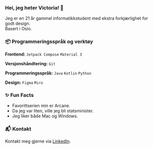 ### Hei, jeg heter Victoria! 👋
Jeg er en 21 år gammel informatikkstudent med ekstra forkjærlighet for godt design.   
Basert i Oslo. 

### 📦 Programmeringsspråk og verktøy 
**Frontend:** `Jetpack Compose` `Material 3`  
  
**Versjonshåndtering:** `Git`  
   
**Programmeringsspråk:** `Java` `Kotlin` `Python`   
   
**Design:** `Figma` `Miro`   


### ✨ Fun Facts
* Favorittserien min er Arcane.
* Da jeg var liten, ville jeg bli statsminister.
* Jeg liker både Mac og Windows. 


### 📬 Kontakt 
Kontakt meg gjerne via [LinkedIn](https://www.linkedin.com/in/victoria-kolsing/). 
